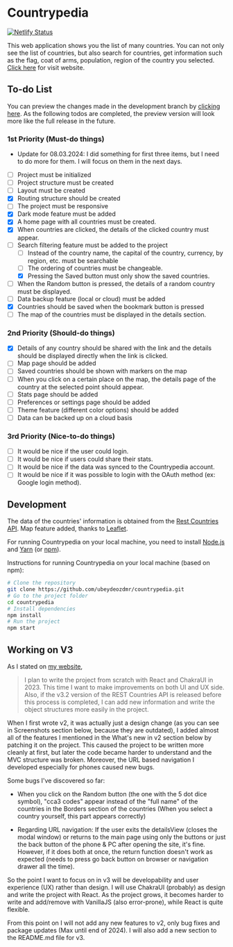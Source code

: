 # Countrypedia

[![Netlify Status](https://api.netlify.com/api/v1/badges/3942ad82-ee34-40dd-8abc-4e586e4e6039/deploy-status)](https://app.netlify.com/sites/simplecountrypedia/deploys)

This web application shows you the list of many countries. You can not only see the list of countries, but also search for countries, get information such as the flag, coat of arms, population, region of the country you selected. [Click here](https://countrypedia.app) for visit website.

## To-do List

You can preview the changes made in the development branch by [clicking here](https://dev.countrypedia.app). As the following todos are completed, the preview version will look more like the full release in the future.

### 1st Priority (Must-do things)

- Update for 08.03.2024: I did something for first three items, but I need to do more for them. I will focus on them in the next days.

- [ ] Project must be initialized
- [ ] Project structure must be created
- [ ] Layout must be created
- [x] Routing structure should be created
- [ ] The project must be responsive
- [x] Dark mode feature must be added
- [x] A home page with all countries must be created.
- [x] When countries are clicked, the details of the clicked country must appear.
- [ ] Search filtering feature must be added to the project
  - [ ] Instead of the country name, the capital of the country, currency, by region, etc. must be searchable
  - [ ] The ordering of countries must be changeable.
  - [x] Pressing the Saved button must only show the saved countries.
- [ ] When the Random button is pressed, the details of a random country must be displayed.
- [ ] Data backup feature (local or cloud) must be added
- [x] Countries should be saved when the bookmark button is pressed
- [ ] The map of the countries must be displayed in the details section.

### 2nd Priority (Should-do things)

- [x] Details of any country should be shared with the link and the details should be displayed directly when the link is clicked.
- [ ] Map page should be added
- [ ] Saved countries should be shown with markers on the map
- [ ] When you click on a certain place on the map, the details page of the country at the selected point should appear.
- [ ] Stats page should be added
- [ ] Preferences or settings page should be added
- [ ] Theme feature (different color options) should be added
- [ ] Data can be backed up on a cloud basis

### 3rd Priority (Nice-to-do things)

- [ ] It would be nice if the user could login.
- [ ] It would be nice if users could share their stats.
- [ ] It would be nice if the data was synced to the Countrypedia account.
- [ ] It would be nice if it was possible to login with the OAuth method (ex: Google login method).

## Development

The data of the countries' information is obtained from the [Rest Countries API](https://restcountries.com).
Map feature added, thanks to [Leaflet](https://leafletjs.com).

For running Countrypedia on your local machine, you need to install [Node.js](https://nodejs.org/en/) and [Yarn](https://yarnpkg.com) (or [npm](https://www.npmjs.com)).

Instructions for running Countrypedia on your local machine (based on npm):

```bash
# Clone the repository
git clone https://github.com/ubeydeozdmr/countrypedia.git
# Go to the project folder
cd countrypedia
# Install dependencies
npm install
# Run the project
npm start
```

## Working on V3

As I stated on [my website](https://ubeydeozdmr.github.io/),

> I plan to write the project from scratch with React and ChakraUI in 2023. This time I want to make improvements on both UI and UX side. Also, if the v3.2 version of the REST Countries API is released before this process is completed, I can add new information and write the object structures more easily in the project.

When I first wrote v2, it was actually just a design change (as you can see in Screenshots section below, because they are outdated), I added almost all of the features I mentioned in the What's new in v2 section below by patching it on the project. This caused the project to be written more cleanly at first, but later the code became harder to understand and the MVC structure was broken. Moreover, the URL based navigation I developed especially for phones caused new bugs.

Some bugs I've discovered so far:

- When you click on the Random button (the one with the 5 dot dice symbol), "cca3 codes" appear instead of the "full name" of the countries in the Borders section of the countries (When you select a country yourself, this part appears correctly)

- Regarding URL navigation: If the user exits the detailsView (closes the modal window) or returns to the main page using only the buttons or just the back button of the phone & PC after opening the site, it's fine. However, if it does both at once, the return function doesn't work as expected (needs to press go back button on browser or navigation drawer all the time).

So the point I want to focus on in v3 will be developability and user experience (UX) rather than design. I will use ChakraUI (probably) as design and write the project with React. As the project grows, it becomes harder to write and add/remove with VanillaJS (also error-prone), while React is quite flexible.

From this point on I will not add any new features to v2, only bug fixes and package updates (Max until end of 2024). I will also add a new section to the README.md file for v3.
